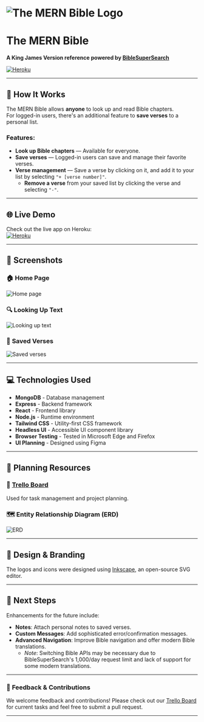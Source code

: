 # ![The MERN Bible Logo](https://i.imgur.com/Yzffde7.png)

# The MERN Bible

**A King James Version reference powered by [BibleSuperSearch](https://api.biblesupersearch.com/)**

[![Heroku](https://img.shields.io/badge/Visit-Site-blueviolet?style=for-the-badge&logo=heroku)](https://mern-bible.herokuapp.com/)

---

## 📖 **How It Works**

The MERN Bible allows **anyone** to look up and read Bible chapters.  
For logged-in users, there's an additional feature to **save verses** to a personal list.

### Features:

- **Look up Bible chapters** — Available for everyone.
- **Save verses** — Logged-in users can save and manage their favorite verses.
- **Verse management** — Save a verse by clicking on it, and add it to your list by selecting `"+ [verse number]"`.
  - **Remove a verse** from your saved list by clicking the verse and selecting `"-"`.

---

## 🌐 **Live Demo**

Check out the live app on Heroku:  
[![Heroku](https://img.shields.io/badge/Visit-Site-blueviolet?style=for-the-badge&logo=heroku)](https://mern-bible.herokuapp.com/)

---

## 📸 **Screenshots**

### 🏠 **Home Page**

![Home page](https://i.imgur.com/7YkID3P.png)

### 🔍 **Looking Up Text**

![Looking up text](https://i.imgur.com/HjOk6NY.png)

### 📂 **Saved Verses**

![Saved verses](https://i.imgur.com/0ZyuLQP.png)

---

## 💻 **Technologies Used**

- **MongoDB** - Database management
- **Express** - Backend framework
- **React** - Frontend library
- **Node.js** - Runtime environment
- **Tailwind CSS** - Utility-first CSS framework
- **Headless UI** - Accessible UI component library
- **Browser Testing** - Tested in Microsoft Edge and Firefox
- **UI Planning** - Designed using Figma

---

## 📝 **Planning Resources**

### 🔗 [**Trello Board**](https://trello.com/b/4Mi5b7wl/mern-bible)

Used for task management and project planning.

### 🗺 **Entity Relationship Diagram (ERD)**

![ERD](https://i.imgur.com/8ZCZJUF.png)

---

## 🎨 **Design & Branding**

The logos and icons were designed using [Inkscape](https://inkscape.org/), an open-source SVG editor.

---

## 🚀 **Next Steps**

Enhancements for the future include:

- **Notes**: Attach personal notes to saved verses.
- **Custom Messages**: Add sophisticated error/confirmation messages.
- **Advanced Navigation**: Improve Bible navigation and offer modern Bible translations.
  - _Note_: Switching Bible APIs may be necessary due to BibleSuperSearch's 1,000/day request limit and lack of support for some modern translations.

---

### 📢 **Feedback & Contributions**

We welcome feedback and contributions! Please check out our [Trello Board](https://trello.com/b/4Mi5b7wl/mern-bible) for current tasks and feel free to submit a pull request.

---
